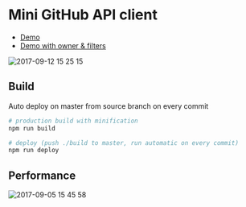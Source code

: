 # Mini GitHub API client
* [Demo](https://mharyst.github.io/github-api-client/)
* [Demo with owner & filters](https://mharyst.github.io/github-api-client/facebook/?sort=updated&order=desc&has_open_issues&starred_gt=200)

![2017-09-12 15 25 15](https://user-images.githubusercontent.com/20457772/30325847-02eddae4-97cf-11e7-9e80-c668fa4f70e5.png)

## Build
Auto deploy on master from source branch on every commit
``` bash
# production build with minification
npm run build

# deploy (push ./build to master, run automatic on every commit)
npm run deploy
```
## Performance

![2017-09-05 15 45 58](https://user-images.githubusercontent.com/20457772/30061825-92c4caac-9251-11e7-9878-9ddc43f74e3c.png)

